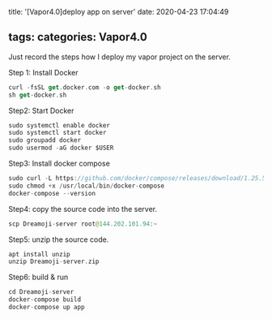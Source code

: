title: '[Vapor4.0]deploy app on server'
date: 2020-04-23 17:04:49

tags:
categories: Vapor4.0
---
Just record the steps how I deploy my vapor project on the server.

Step 1: Install Docker

```swift
curl -fsSL get.docker.com -o get-docker.sh
sh get-docker.sh
```

Step2: Start Docker

```swift
sudo systemctl enable docker
sudo systemctl start docker
sudo groupadd docker
sudo usermod -aG docker $USER
```

Step3: Install docker compose

```swift
sudo curl -L https://github.com/docker/compose/releases/download/1.25.5/docker-compose-`uname -s`-`uname -m` -o /usr/local/bin/docker-compose
sudo chmod +x /usr/local/bin/docker-compose
docker-compose --version
```

Step4: copy the source code into the server.

```swift
scp Dreamoji-server root@144.202.101.94:~
```

Step5: unzip the source code.

```swift
apt install unzip
unzip Dreamoji-server.zip
```

Step6: build & run

```swift
cd Dreamoji-server
docker-compose build
docker-compose up app
```



